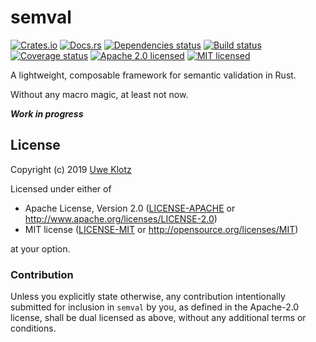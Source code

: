 # semval

[![Crates.io](https://img.shields.io/crates/v/semval.svg)](https://crates.io/crates/semval)
[![Docs.rs](https://docs.rs/semval/badge.svg)](https://docs.rs/semval/)
[![Dependencies status](https://deps.rs/repo/github/uklotzde/semval/status.svg)](https://deps.rs/repo/github/uklotzde/semval)
[![Build status](https://travis-ci.org/uklotzde/semval.svg?branch=master)](https://travis-ci.org/uklotzde/semval)
[![Coverage status](https://coveralls.io/repos/github/uklotzde/semval/badge.svg?branch=master)](https://coveralls.io/github/uklotzde/semval?branch=master)
[![Apache 2.0 licensed](https://img.shields.io/badge/license-Apache%202.0-blue.svg)](./LICENSE-APACHE)
[![MIT licensed](https://img.shields.io/badge/license-MIT-blue.svg)](./LICENSE-MIT)

A lightweight, composable framework for semantic validation in Rust.

Without any macro magic, at least not now.

***Work in progress***

## License

Copyright (c) 2019 [Uwe Klotz](https://github.com/uklotzde)

Licensed under either of

* Apache License, Version 2.0 ([LICENSE-APACHE](LICENSE-APACHE) or
  http://www.apache.org/licenses/LICENSE-2.0)
* MIT license ([LICENSE-MIT](LICENSE-MIT) or
  http://opensource.org/licenses/MIT)

at your option.

### Contribution

Unless you explicitly state otherwise, any contribution intentionally submitted
for inclusion in `semval` by you, as defined in the Apache-2.0 license,
shall be dual licensed as above, without any additional terms or conditions.
